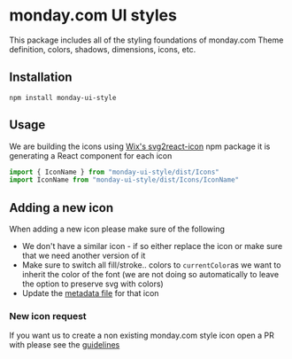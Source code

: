 # monday.com UI styles
This package includes all of the styling foundations of monday.com
Theme definition, colors, shadows, dimensions, icons, etc.

## Installation
```
npm install monday-ui-style
```

## Usage
We are building the icons using [Wix's svg2react-icon](https://github.com/wix/svg2react-icon) npm package it is generating a React component for each icon
``` javascript
import { IconName } from "monday-ui-style/dist/Icons"
import IconName from "monday-ui-style/dist/Icons/IconName"
```

## Adding a new icon
When adding a new icon please make sure of the following
- We don't have a similar icon - if so either replace the icon or make sure that we need another version of it
- Make sure to switch all fill/stroke.. colors to `currentColor`as we want to inherit the color of the font (we are not doing so automatically to leave the option to preserve svg with colors) 
- Update the [metadata file](./src/Icons/iconsMetaData.js) for that icon


### New icon request
If you want us to create a non existing monday.com style icon open a PR with please see the [guidelines](ICON_REQUEST.md)

